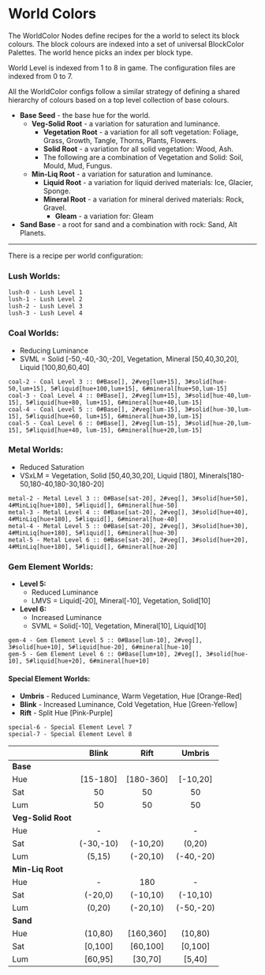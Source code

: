 # World Colors

The WorldColor Nodes define recipes for the a world to select its block colours. The block colours are indexed into a set of universal BlockColor Palettes. The world hence picks an index per block type.

World Level is indexed from 1 to 8 in game.
The configuration files are indexed from 0 to 7.

All the WorldColor configs follow a similar strategy of defining a shared hierarchy of colours based on a top level collection of base colours.

* **Base Seed** - the base hue for the world.
	* **Veg-Solid Root** - a variation for saturation and luminance.
		* **Vegetation Root** - a variation for all soft vegetation: Foliage, Grass, Growth, Tangle, Thorns, Plants, Flowers.
		* **Solid Root** - a variation for all solid vegetation: Wood, Ash.
		* The following are a combination of Vegetation and Solid: Soil, Mould, Mud, Fungus.
	* **Min-Liq Root** - a variation for saturation and luminance.
		* **Liquid Root** - a variation for liquid derived materials: Ice, Glacier, Sponge.
		* **Mineral Root** - a variation for mineral derived materials: Rock, Gravel.
			* **Gleam** - a variation for: Gleam
* **Sand Base** - a root for sand and a combination with rock: Sand, Alt Planets.

----

There is a recipe per world configuration:

### Lush Worlds:

```
lush-0 - Lush Level 1
lush-1 - Lush Level 2
lush-2 - Lush Level 3
lush-3 - Lush Level 4
```

### Coal Worlds:

* Reducing Luminance
* SVML = Solid [-50,-40,-30,-20], Vegetation, Mineral [50,40,30,20], Liquid [100,80,60,40]

```
coal-2 - Coal Level 3 :: 0#Base[], 2#veg[lum+15], 3#solid[hue-50,lum+15], 5#liquid[hue+100,lum+15], 6#mineral[hue+50,lum-15]
coal-3 - Coal Level 4 :: 0#Base[], 2#veg[lum+15], 3#solid[hue-40,lum-15], 5#liquid[hue+80, lum+15], 6#mineral[hue+40,lum-15]
coal-4 - Coal Level 5 :: 0#Base[], 2#veg[lum-15], 3#solid[hue-30,lum-15], 5#liquid[hue+60, lum+15], 6#mineral[hue+30,lum-15]
coal-5 - Coal Level 6 :: 0#Base[], 2#veg[lum-15], 3#solid[hue-20,lum-15], 5#liquid[hue+40, lum-15], 6#mineral[hue+20,lum-15]
```

### Metal Worlds:

* Reduced Saturation
* VSxLM = Vegetation, Solid [50,40,30,20], Liquid [180], Minerals[180-50,180-40,180-30,180-20]

```
metal-2 - Metal Level 3 :: 0#Base[sat-20], 2#veg[], 3#solid[hue+50], 4#MinLiq[hue+180], 5#liquid[], 6#mineral[hue-50]
metal-3 - Metal Level 4 :: 0#Base[sat-20], 2#veg[], 3#solid[hue+40], 4#MinLiq[hue+180], 5#liquid[], 6#mineral[hue-40]
metal-4 - Metal Level 5 :: 0#Base[sat-20], 2#veg[], 3#solid[hue+30], 4#MinLiq[hue+180], 5#liquid[], 6#mineral[hue-30]
metal-5 - Metal Level 6 :: 0#Base[sat-20], 2#veg[], 3#solid[hue+20], 4#MinLiq[hue+180], 5#liquid[], 6#mineral[hue-20]
```

### Gem Element Worlds:

* **Level 5:**
	* Reduced Luminance
	* LMVS = Liquid[-20], Mineral[-10], Vegetation, Solid[10]
* **Level 6:**
	* Increased Luminance
	* SVML = Solid[-10], Vegetation, Mineral[10], Liquid[10]

```
gem-4 - Gem Element Level 5 :: 0#Base[lum-10], 2#veg[], 3#solid[hue+10], 5#liquid[hue-20], 6#mineral[hue-10]
gem-5 - Gem Element Level 6 :: 0#Base[lum+10], 2#veg[], 3#solid[hue-10], 5#liquid[hue+20], 6#mineral[hue+10]
```

#### Special Element Worlds:

* **Umbris** - Reduced Luminance, Warm Vegetation, Hue [Orange-Red]
* **Blink** - Increased Luminance, Cold Vegetation, Hue [Green-Yellow]
* **Rift** - Split Hue [Pink-Purple]

```
special-6 - Special Element Level 7
special-7 - Special Element Level 8
```

|                   | Blink     | Rift      | Umbris    |
|-------------------|:---------:|:---------:|:---------:|
|**Base**           |           |           |           |
|Hue                | [15-180]  | [180-360] | [-10,20]  |
|Sat                | 50        | 50        | 50        |
|Lum                | 50        | 50        | 50        |
|**Veg-Solid Root** |           |           |           |
|Hue                | -         |           | -         |
|Sat                | (-30,-10) | (-10,20)  | (0,20)    |
|Lum                | (5,15)    | (-20,10)  | (-40,-20) |
|**Min-Liq Root**   |           |           |           |
|Hue                | -         | 180       | -         |
|Sat                | (-20,0)   | (-10,10)  | (-10,10)  |
|Lum                | (0,20)    | (-20,10)  | (-50,-20) |
|**Sand**           |           |           |           |
|Hue                | (10,80)   | [160,360] | (10,80)   |
|Sat                | [0,100]   | [60,100]  | [0,100]   |
|Lum                | [60,95]   | [30,70]   | [5,40]    |
